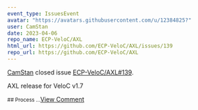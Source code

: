 ```yaml
---
event_type: IssuesEvent
avatar: "https://avatars.githubusercontent.com/u/12384825?"
user: CamStan
date: 2023-04-06
repo_name: ECP-VeloC/AXL
html_url: https://github.com/ECP-VeloC/AXL/issues/139
repo_url: https://github.com/ECP-VeloC/AXL
---
```


<a href='https://github.com/CamStan' target='_blank'>CamStan</a> closed issue <a href='https://github.com/ECP-VeloC/AXL/issues/139' target='_blank'>ECP-VeloC/AXL#139</a>.

<p>AXL release for VeloC v1.7</p><small>## Process...</small><a href='https://github.com/ECP-VeloC/AXL/issues/139' target='_blank'>View Comment</a>